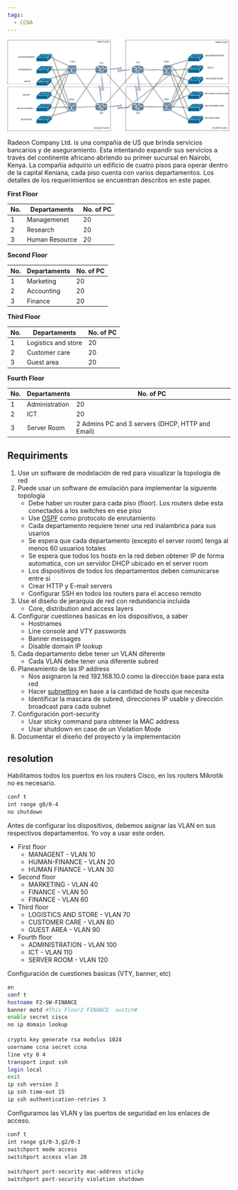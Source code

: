 ```yaml
---
tags:
  - CCNA
---
```


![](_anexos_/Untitled%20Diagram.drawio.png)

Radeon Company Ltd. is una compañia de US que brinda servicios bancarios y de aseguramiento. Esta intentando expandir sus servicios a través del continente africano abriendo su primer sucursal en Nairobi, Kenya. La compañia adquirio un edificio de cuatro pisos para operar dentro de la capital Keniana, cada piso cuenta con varios departamentos. Los detalles de los requerimientos se encuentran descritos en este paper. 

**First Floor**

| No. | Departaments   | No. of PC |
| --- | -------------- | --------- |
| 1   | Managemenet    | 20        |
| 2   | Research       | 20        |
| 3   | Human Resource | 20        |
**Second Floor**

| No. | Departaments | No. of PC |
| --- | ------------ | --------- |
| 1   | Marketing    | 20        |
| 2   | Accounting   | 20        |
| 3   | Finance      | 20        |

**Third Floor**

| No. | Departaments        | No. of PC |
| --- | ------------------- | --------- |
| 1   | Logistics and store | 20        |
| 2   | Customer care       | 20        |
| 3   | Guest area          | 20        |

**Fourth Floor**

| No. | Departaments   | No. of PC                                        |
| --- | -------------- | ------------------------------------------------ |
| 1   | Administration | 20                                               |
| 2   | ICT            | 20                                               |
| 3   | Server Room    | 2 Admins PC and 3 servers (DHCP, HTTP and Email) |

## Requiriments
1. Use un software de modelación de red para visualizar la topologia de red
2. Puede usar un software de emulación para implementar la siguiente topologia
	- Debe haber un router para cada piso (floor). Los routers debe esta conectados a los switches en ese piso
	- Use [OSPF](OSPF.md) como protocolo de enrutamiento
	- Cada departamento requiere tener una red inalambrica para sus usarios
	- Se espera que cada departamento (excepto el server room) tenga al menos 60 usuarios totales
	- Se espera que todos los hosts en la red deben obtener IP de forma automatica, con un servidor DHCP ubicado en el server room
	- Los dispositivos de todos los departamentos deben comunicarse entre si
	- Crear HTTP y E-mail servers 
	- Configurar SSH en todos los routers para el acceso remoto
3. Use el diseño de jerarquia de red con redundancia incluida
	- Core, distribution and access layers
4. Configurar cuestiones basicas en los dispositivos, a saber 
	- Hostnames
	- Line console and VTY passwords
	- Banner messages
	- Disable domain IP lookup
5. Cada departamento debe tener un VLAN diferente
	- Cada VLAN debe tener una diferente subred
6. Planeamiento de las IP address 
	- Nos asignaron la red 192.168.10.0 como la dirección base para esta red
	- Hacer [subnetting](../NetWarriors/subnetting.md) en base a la cantidad de hosts que necesita 
	- Identificar la mascara de subred, direcciones IP usable y dirección broadcast para cada subnet
7. Configuración port-security
	-  Usar sticky command para obtener la MAC address 
	- Usar shutdown en case de un Violation Mode 
8. Documentar el diseño del proyecto y la implementación


## resolution 

Habilitamos todos los puertos en los routers Cisco, en los routers Mikrotik no es necesario. 

``` bash
conf t
int range g0/0-4 
no shutdown 
```

Antes de configurar los dispositivos, debemos asignar las VLAN en sus respectivos departamentos. Yo voy a usar este orden.
- First floor
	- MANAGENT - VLAN 10
	- HUMAN-FINANCE - VLAN 20
	- HUMAN FINANCE - VLAN 30
- Second floor
	- MARKETING - VLAN 40
	- FINANCE - VLAN 50
	- FINANCE - VLAN 60
- Third floor 
	- LOGISTICS AND STORE - VLAN 70
	- CUSTOMER CARE - VLAN 80
	- GUEST AREA - VLAN 90
- Fourth floor
	- ADMINISTRATION - VLAN 100
	- ICT - VLAN 110
	- SERVER ROOM - VLAN 120

Configuración de cuestiones basicas (VTY, banner, etc)

``` bash
en
conf t
hostname F2-SW-FINANCE
banner motd #This Floor2 FINANCE  switch#
enable secret cisco
no ip domain lookup 

crypto key generate rsa modulus 1024
username ccna secret ccna
line vty 0 4
transport input ssh
login local 
exit
ip ssh version 2
ip ssh time-out 15
ip ssh authentication-retries 3
```

Configuramos las VLAN y las puertos de seguridad en los enlaces de acceso.
``` bash
conf t
int range g1/0-3,g2/0-3
switchport mode access 
switchport access vlan 20

switchport port-security mac-address sticky 
switchport port-security violation shutdown
```
